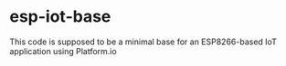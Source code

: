# esp-iot-base
This code is supposed to be a minimal base for an ESP8266-based IoT application using Platform.io
